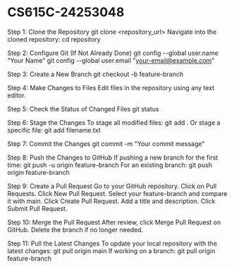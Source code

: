 # CS615C-24253048
Step 1: Clone the Repository
git clone <repository_url>
Navigate into the cloned repository:
cd repository

Step 2: Configure Git (If Not Already Done)
git config --global user.name "Your Name"
git config --global user.email "your-email@example.com"

Step 3: Create a New Branch
git checkout -b feature-branch

Step 4: Make Changes to Files
Edit files in the repository using any text editor.

Step 5: Check the Status of Changed Files
git status

Step 6: Stage the Changes
To stage all modified files:
git add .
Or stage a specific file:
git add filename.txt

Step 7: Commit the Changes
git commit -m "Your commit message"

Step 8: Push the Changes to GitHub
If pushing a new branch for the first time:
git push -u origin feature-branch
For an existing branch:
git push origin feature-branch

Step 9: Create a Pull Request 
Go to your GitHub repository.
Click on Pull Requests.
Click New Pull Request.
Select your feature-branch and compare it with main.
Click Create Pull Request.
Add a title and description.
Click Submit Pull Request.

Step 10: Merge the Pull Request
After review, click Merge Pull Request on GitHub.
Delete the branch if no longer needed.

Step 11: Pull the Latest Changes
To update your local repository with the latest changes:
git pull origin main
If working on a branch:
git pull origin feature-branch

